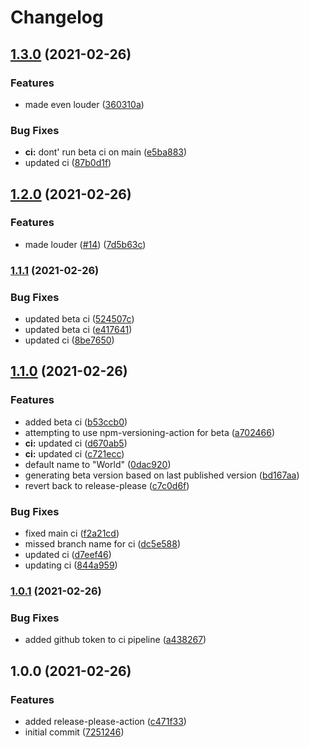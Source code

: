 # Changelog

## [1.3.0](https://www.github.com/jacob-ebey/library-boilerplate/compare/v1.2.0...v1.3.0) (2021-02-26)

### Features

- made even louder ([360310a](https://www.github.com/jacob-ebey/library-boilerplate/commit/360310a3c55f5e4765b5a8523521b2396bf8e57e))

### Bug Fixes

- **ci:** dont' run beta ci on main ([e5ba883](https://www.github.com/jacob-ebey/library-boilerplate/commit/e5ba883da0c03a616a57de38017a8e38e3ddf60d))
- updated ci ([87b0d1f](https://www.github.com/jacob-ebey/library-boilerplate/commit/87b0d1faf3c1a4e2fa0a02a18f0b05d3c1af9315))

## [1.2.0](https://www.github.com/jacob-ebey/library-boilerplate/compare/v1.1.1...v1.2.0) (2021-02-26)

### Features

- made louder ([#14](https://www.github.com/jacob-ebey/library-boilerplate/issues/14)) ([7d5b63c](https://www.github.com/jacob-ebey/library-boilerplate/commit/7d5b63c01b5b2c57f4395272eb8b30e70219e819))

### [1.1.1](https://www.github.com/jacob-ebey/library-boilerplate/compare/v1.1.0...v1.1.1) (2021-02-26)

### Bug Fixes

- updated beta ci ([524507c](https://www.github.com/jacob-ebey/library-boilerplate/commit/524507cf0463c38183fef59fa7a5818948067a4d))
- updated beta ci ([e417641](https://www.github.com/jacob-ebey/library-boilerplate/commit/e417641db6729c6efcef5dda900b84d2e9de1b44))
- updated ci ([8be7650](https://www.github.com/jacob-ebey/library-boilerplate/commit/8be765097da1ddbce5aa9d80f25044ca373cdd11))

## [1.1.0](https://www.github.com/jacob-ebey/library-boilerplate/compare/v1.0.1...v1.1.0) (2021-02-26)

### Features

- added beta ci ([b53ccb0](https://www.github.com/jacob-ebey/library-boilerplate/commit/b53ccb0de90569fa863a4e972d20c25df8595991))
- attempting to use npm-versioning-action for beta ([a702466](https://www.github.com/jacob-ebey/library-boilerplate/commit/a702466ea5c952b28df170dc372bd4b2aae638d0))
- **ci:** updated ci ([d670ab5](https://www.github.com/jacob-ebey/library-boilerplate/commit/d670ab5f2e99f99a42382cbf5e3c341474048679))
- **ci:** updated ci ([c721ecc](https://www.github.com/jacob-ebey/library-boilerplate/commit/c721ecc3792820c1d0dbc1f3ca43496690b01c11))
- default name to "World" ([0dac920](https://www.github.com/jacob-ebey/library-boilerplate/commit/0dac920660f4d1dc2608ceff204995697ab9d9b4))
- generating beta version based on last published version ([bd167aa](https://www.github.com/jacob-ebey/library-boilerplate/commit/bd167aadd2c1b39acae94ed7482cd452ba7cac6a))
- revert back to release-please ([c7c0d6f](https://www.github.com/jacob-ebey/library-boilerplate/commit/c7c0d6fb81d7d0226c6f7a9773e7fcc0d65e706e))

### Bug Fixes

- fixed main ci ([f2a21cd](https://www.github.com/jacob-ebey/library-boilerplate/commit/f2a21cde1ce4e60fa27c64f455bced4e4ffc17fb))
- missed branch name for ci ([dc5e588](https://www.github.com/jacob-ebey/library-boilerplate/commit/dc5e5887672a5c88a3adbf794e1af95cb5bf49c5))
- updated ci ([d7eef46](https://www.github.com/jacob-ebey/library-boilerplate/commit/d7eef46ab1fa1498d0ef56a70e5c818e2b40b15f))
- updating ci ([844a959](https://www.github.com/jacob-ebey/library-boilerplate/commit/844a95966ac2aa5030a0a16636a136380f0d51f3))

### [1.0.1](https://www.github.com/jacob-ebey/library-boilerplate/compare/v1.0.0...v1.0.1) (2021-02-26)

### Bug Fixes

- added github token to ci pipeline ([a438267](https://www.github.com/jacob-ebey/library-boilerplate/commit/a4382676b52d6894d933bc072ebfbb4e3522d2a7))

## 1.0.0 (2021-02-26)

### Features

- added release-please-action ([c471f33](https://www.github.com/jacob-ebey/library-boilerplate/commit/c471f3315f4c4e95e8cd6d335f03fdd7095623e3))
- initial commit ([7251246](https://www.github.com/jacob-ebey/library-boilerplate/commit/7251246a224eb86877a860a07ce781a2af1c9e0d))
